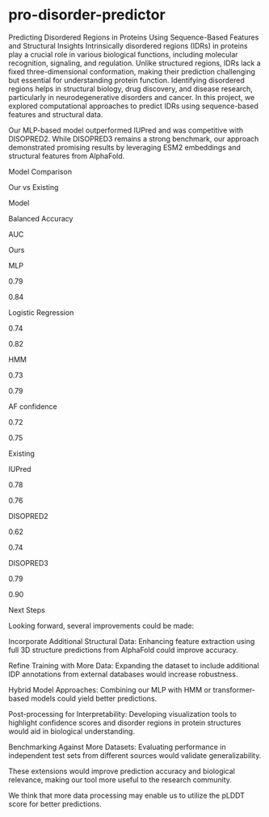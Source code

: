 # pro-disorder-predictor
Predicting Disordered Regions in Proteins Using Sequence-Based Features and Structural Insights
Intrinsically disordered regions (IDRs) in proteins play a crucial role in various biological functions, including molecular recognition, signaling, and regulation. Unlike structured regions, IDRs lack a fixed three-dimensional conformation, making their prediction challenging but essential for understanding protein function. Identifying disordered regions helps in structural biology, drug discovery, and disease research, particularly in neurodegenerative disorders and cancer. In this project, we explored computational approaches to predict IDRs using sequence-based features and structural data.

Our MLP-based model outperformed IUPred and was competitive with DISOPRED2. While DISOPRED3 remains a strong benchmark, our approach demonstrated promising results by leveraging ESM2 embeddings and structural features from AlphaFold.

Model Comparison

Our vs Existing

Model

Balanced Accuracy

AUC

Ours

MLP

0.79

0.84



Logistic Regression

0.74

0.82



HMM

0.73

0.79



AF confidence

0.72

0.75

Existing

IUPred

0.78

0.76



DISOPRED2

0.62

0.74



DISOPRED3

0.79

0.90

Next Steps

Looking forward, several improvements could be made:

Incorporate Additional Structural Data: Enhancing feature extraction using full 3D structure predictions from AlphaFold could improve accuracy.

Refine Training with More Data: Expanding the dataset to include additional IDP annotations from external databases would increase robustness.

Hybrid Model Approaches: Combining our MLP with HMM or transformer-based models could yield better predictions.

Post-processing for Interpretability: Developing visualization tools to highlight confidence scores and disorder regions in protein structures would aid in biological understanding.

Benchmarking Against More Datasets: Evaluating performance in independent test sets from different sources would validate generalizability.

These extensions would improve prediction accuracy and biological relevance, making our tool more useful to the research community.

We think that more data processing may enable us to utilize the pLDDT score for better predictions.


